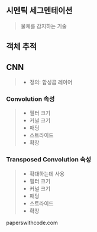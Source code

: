 ## 시멘틱 세그멘테이션
> 물체를 감지하는 기술

## 객체 추적

## CNN
>* 정의: 합성곱 레이어

### Convolution 속성
>* 필터 크기
>* 커널 크기
>* 패딩
>* 스트라이드
>* 확장

### Transposed Convolution 속성
>* 확대하는데 사용
>* 필터 크기
>* 커널 크기
>* 패딩
>* 스트라이드
>* 확장


paperswithcode.com